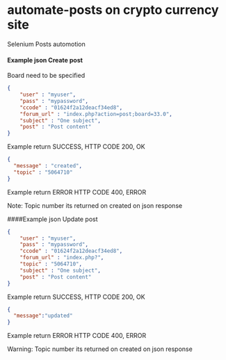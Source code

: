 # automate-posts on crypto currency site
Selenium Posts automotion

#### Example json Create post

Board need to be specified 

```json
{
    "user" : "myuser",
    "pass" : "mypassword",
    "ccode" : "01624f2a12deacf34ed8",
    "forum_url" : "index.php?action=post;board=33.0",
    "subject" : "One subject",
    "post" : "Post content"
}
```

Example return SUCCESS, HTTP CODE 200, OK

```json
{
  "message" : "created",
  "topic" : "5064710"
}
```

Example return ERROR HTTP CODE 400, ERROR

Note: Topic number its returned on created on json response

####Example json Update post
```json
{
    "user" : "myuser",
    "pass" : "mypassword",
    "ccode" : "01624f2a12deacf34ed8",
    "forum_url" : "index.php?",
    "topic" : "5064710",
    "subject" : "One subject",
    "post" : "Post content"
}
```

Example return SUCCESS, HTTP CODE 200, OK
```json
{
  "message":"updated"
}
```

Example return ERROR HTTP CODE 400, ERROR

Warning: Topic number its returned on created on json response
